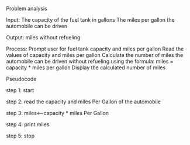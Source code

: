 Problem analysis

Input: The capacity of the fuel tank in gallons The miles per gallon the automobile can be driven 

Output: miles without refueling 

Process: Prompt user for fuel tank capacity and miles per gallon Read the values of capacity and miles per gallon Calculate the number of miles the automobile can be driven without refueling using the formula: miles = capacity * miles per gallon Display the calculated number of miles



Pseudocode

step 1: start 

step 2: read the capacity and miles Per Gallon of the automobile

step 3: miles<--capacity * miles Per Gallon 

step 4: print miles 

step 5: stop
